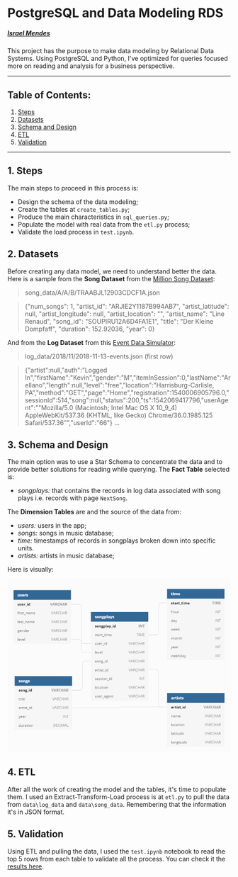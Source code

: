 # PostgreSQL and Data Modeling RDS
##### [Israel Mendes](israelmendes.com.br)
This project has the purpose to make data modeling by Relational Data Systems. Using PostgreSQL and Python, I've optimized for queries focused more on reading and analysis for a business perspective.

---

## Table of Contents:
1. [Steps](#steps)
2. [Datasets](#datasets)
3. [Schema and Design](#schema-and-design)
4. [ETL](#etl)
5. [Validation](#validation)

---

## 1. Steps
The main steps to proceed in this process is:
- Design the schema of the data modeling;
- Create the tables at `create_tables.py`;
- Produce the main characteristics in `sql_queries.py`;
- Populate the model with real data from the `etl.py` process;
- Validate the load process in `test.ipynb`.

## 2. Datasets
Before creating any data model, we need to understand better the data. Here is a sample from the **Song Dataset** from the [Million Song Dataset](http://millionsongdataset.com/):
> song_data/A/A/B/TRAABJL12903CDCF1A.json

> {"num_songs": 1, "artist_id": "ARJIE2Y1187B994AB7", "artist_latitude": null, "artist_longitude": null, "artist_location": "", "artist_name": "Line Renaud", "song_id": "SOUPIRU12A6D4FA1E1", "title": "Der Kleine Dompfaff", "duration": 152.92036, "year": 0}

And from the **Log Dataset** from this [Event Data Simulator](https://github.com/Interana/eventsim):
> log_data/2018/11/2018-11-13-events.json (first row)

> {"artist":null,"auth":"Logged In","firstName":"Kevin","gender":"M","itemInSession":0,"lastName":"Arellano","length":null,"level":"free","location":"Harrisburg-Carlisle, PA","method":"GET","page":"Home","registration":1540006905796.0,"sessionId":514,"song":null,"status":200,"ts":1542069417796,"userAgent":"\"Mozilla\/5.0 (Macintosh; Intel Mac OS X 10_9_4) AppleWebKit\/537.36 (KHTML, like Gecko) Chrome\/36.0.1985.125 Safari\/537.36\"","userId":"66"} ...

## 3. Schema and Design
The main option was to use a Star Schema to concentrate the data and to provide better solutions for reading while querying. The **Fact Table** selected is:
- _songplays:_ that contains the records in log data associated with song plays i.e. records with page `NextSong`.

The **Dimension Tables** are and the source of the data from:
- _users:_ users in the app;
- _songs:_ songs in music database;
- _time:_ timestamps of records in songplays broken down into specific units.
- _artists:_ artists in music database;

Here is visually:

![Tables for the PostgreSQL and Data Modeling RDS Project - By Israel Mendes.](https://raw.githubusercontent.com/israelmendez232/data-modeling-rdb/master/Images/tables.png "Tables for the PostgreSQL and Data Modeling RDS Project - By Israel Mendes.")

## 4. ETL
After all the work of creating the model and the tables, it's time to populate them. I used an Extract-Transform-Load process is at `etl.py` to pull the data from `data\log_data` and `data\song_data`. Remembering that the information it's in JSON format. 

## 5. Validation
Using ETL and pulling the data, I used the `test.ipynb` notebook to read the top 5 rows from each table to validate all the process. You can check it the [results here]().
